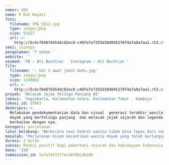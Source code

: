 ```yaml
---
nomor: 209
nama: R Ruh Hayati
foto:
  filename: IMG_5012.jpg
  type: image/jpeg
  size: 91627
  url: >-
    http://5c4cf848f6454dc02ec8-c49fe7e7355d384845270f4a7a0a7aa1.r53.cf2.rackcdn.com/6608881f-7ac3-4f78-89a0-88e87edf0962/IMG_5012.jpg
seni: lainnya
pengalaman: '7 tahun '
website: ''
sosmed: 'FB : Ati Bachtiar   Instagram : Ati Bachtiar '
file:
  filename: '- hal 1 awal judul buku.jpg'
  type: image/jpeg
  size: 1180002
  url: >-
    http://5c4cf848f6454dc02ec8-c49fe7e7355d384845270f4a7a0a7aa1.r53.cf2.rackcdn.com/9807ceee-fd04-4566-93c4-26a7f41fe27f/-%20hal%201%20awal%20judul%20buku.jpg
proyek: 'Melacak Jejak Telinga Panjang #2'
lokasi: 'Jogjakarta, Kalimantan Utara, Kalimantan Timur , Kamboja '
lokasi_id: Q3903
deskripsi: >-
  Melakukan pendokumentasian data dan visual  generasi terakhir wanita suku
  dayak yang bertelinga panjang  dan melacak jejak sejarah dan legenda yang
  berkaitan dengan nya.  
kategori: perjalanan
latar_belakang: "Berbicara soal kodrat wanita tidak bisa lepas dari soal kecantikan. Persepsi kecantikan wanita terus bergulir sepanjang masa sejalan  dengan latar belakang kebudayaannya. Kaum Bangsawan di Eropa pada abad 18 menilai kecantikan wanita dari postur tubuhnya yang gemuk dan berlemak  sementara di abad milenium bergeser menjadi tubuh yang kurus tinggi berdada bulat. \r\nDiantara berbagai persepsi kecantikan yang ada di dunia, tidak banyak yang memiliki persepsi kecantikan yang unik. Seperti leher panjang di Thailand, Kaki mungil di China, Mulut lebar di Afrika dan Telinga Panjang di Kalimantan Indonesia. \r\n   \r\nSosok patung hampatong bertelinga panjang di Museum Nasional Jakarta yang diperkirakan berasal dari Abad ke-16 atau relief di candi borobudur di abad 8 membuktikan bahwa Budaya telinga panjang telah berlangsung selama berabad-abad. Namun perubahan jaman telah menggeser identitas dan persepsi kecantikan suku dayak yang semula semakin panjang telinga semakin cantik menjadi telinga sebagaimana adanya. \r\nkini tidak ada lagi generasi yang mau meneruskan budaya memanjangkan telinga. \r\n\r\nKeunikan budaya dayak sesungguhnya adalah bukti dari kekayaan budaya Indonesia "
masalah: "Perjalanan kisah kecantikan wanita dayak yang telah berlangsung berabad-abad telah terancam keberadaannya.  Tidak ada lagi generasi penerus yang mau melanjutkan budaya telinga panjang. Perlu kiranya di lakukan pendokumentasian  data dan visual sebagai bukti sejarah bahwa bangsa Indonesia pernah mempunyai kebudayaan yang unik. khususnya yang dimiliki oleh kaum wanita dayak di Kalimantan. \r\nSejak kapan kira kira budaya memanjangkan telinga panjang mulai dilakukan ? \r\nDimana saja budaya ini pernah dilakukan ? "
durasi: 2 bulan
sukses: Reaksi positif bagi pemerhati sejarah dan kebudayaan Indonesia.
dana: '150'
submission_id: 5a7af423177ec46f89136180
---
```

